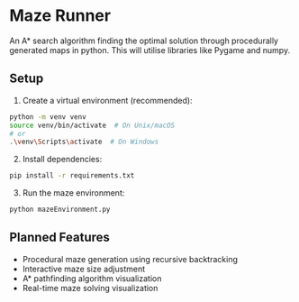 # Maze Runner

An A* search algorithm finding the optimal solution through procedurally generated maps in python.
This will utilise libraries like Pygame and numpy.

## Setup

1. Create a virtual environment (recommended):
```bash
python -m venv venv
source venv/bin/activate  # On Unix/macOS
# or
.\venv\Scripts\activate  # On Windows
```

2. Install dependencies:
```bash
pip install -r requirements.txt
```

3. Run the maze environment:
```bash
python mazeEnvironment.py
```

## Planned Features
- Procedural maze generation using recursive backtracking
- Interactive maze size adjustment
- A* pathfinding algorithm visualization
- Real-time maze solving visualization
